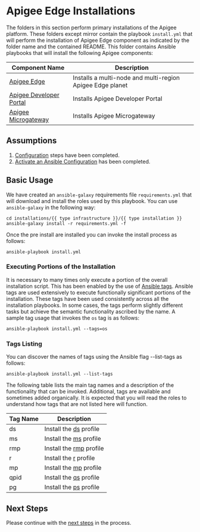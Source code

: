 # Apigee Edge Installations

The folders in this section perform primary installations of the Apigee platform. These folders except mirror contain 
the playbook `install.yml` that will perform the installation of Apigee Edge component as indicated by the folder name 
and the contained README. This folder contains Ansible playbooks that will install the following Apigee components:

| Component Name | Description | 
|--- | --- |
| [Apigee Edge](multi-node) | Installs a multi-node and multi-region Apigee Edge planet |
| [Apigee Developer Portal](devportal) | Installs Apigee Developer Portal |
| [Apigee Microgateway](edge-microgateway) | Installs Apigee Microgateway |

## Assumptions

1. [Configuration](../README.md#usage-overview ) steps have been completed. 
1. [Activate an Ansible Configuration](../README-configure-ansible.md) has been completed.

## Basic Usage
We have created an `ansible-galaxy` requirements file `requirements.yml` that will download and install the roles 
used by this playbook. You can use `ansible-galaxy` in the following way:


    cd installations/{{ type infrastructure }}/{{ type installation }}
    ansible-galaxy install -r requirements.yml -f
    
Once the pre install are installed you can invoke the install process as follows:

    ansible-playbook install.yml

### Executing Portions of the Installation
It is necessary to many times only execute a portion of the overall installation script. This has been enabled by the 
use of [Ansible tags](http://docs.ansible.com/ansible/latest/cli/ansible-playbook.html#cmdoption-ansible-playbook-tags). 
Ansible tags are used extensively to execute functionally significant portions of the installation. These tags have been 
used consistently across all the installation playbooks. In some cases, the tags perform slightly different tasks but 
achieve the semantic functionality ascribed by the name. A sample tag usage that invokes the `os` tag is as follows: 

    ansible-playbook install.yml --tags=os
    
### Tags Listing
You can discover the names of tags using the Ansible flag --list-tags as follows: 

    ansible-playbook install.yml --list-tags
    
The following table lists the main tag names and a description of the functionality that can be invoked. Additional, tags
are available and sometimes added organically. It is expected that you will read the roles to understand how tags that are
not listed here will function. 

| Tag Name | Description |
| --- | --- |
| ds | Install the [ds](https://docs.apigee.com/private-cloud/latest/install-edge-components-node#specifyingthecomponentstoinstall) profile | 
| ms | Install the [ms](https://docs.apigee.com/private-cloud/latest/install-edge-components-node#specifyingthecomponentstoinstall) profile | 
| rmp | Install the [rmp](https://docs.apigee.com/private-cloud/latest/install-edge-components-node#specifyingthecomponentstoinstall) profile | 
| r | Install the [r](https://docs.apigee.com/private-cloud/latest/install-edge-components-node#specifyingthecomponentstoinstall) profile | 
| mp | Install the [mp](https://docs.apigee.com/private-cloud/latest/install-edge-components-node#specifyingthecomponentstoinstall) profile | 
| qpid | Install the [qs](https://docs.apigee.com/private-cloud/latest/install-edge-components-node#specifyingthecomponentstoinstall) profile | 
| pg | Install the [ps](https://docs.apigee.com/private-cloud/latest/install-edge-components-node#specifyingthecomponentstoinstall) profile |

## Next Steps

Please continue with the [next steps](../README.md#usage-overview) in the process.
